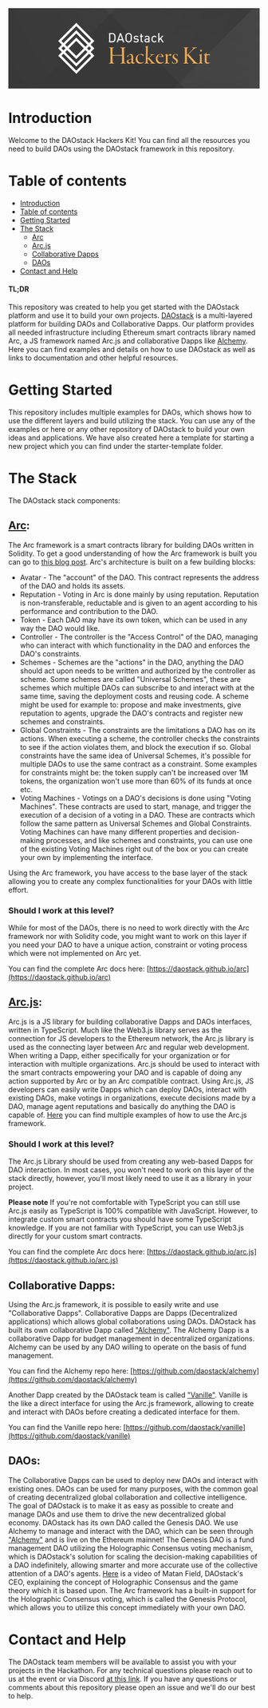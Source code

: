 <img src="./daostack-hk.png">

# Introduction

Welcome to the DAOstack Hackers Kit! You can find all the resources you need to build DAOs using the DAOstack framework in this repository.

# Table of contents

<!--ts-->

- [Introduction](#introduction)
- [Table of contents](#table-of-contents)
- [Getting Started](#getting-started)
- [The Stack](#the-stack)
  - [Arc](#arc)
  - [Arc.js](#arcjs)
  - [Collaborative Dapps](#collaborative-dapps)
  - [DAOs](#daos)
- [Contact and Help](#contact-and-help)
  <!--te-->

#### TL;DR

This repository was created to help you get started with the DAOstack platform and use it to build your own projects.
[DAOstack](https://daostack.io) is a multi-layered platform for building DAOs and Collaborative Dapps.
Our platform provides all needed infrastructure including Ethereum smart contracts library named Arc, a JS framework named Arc.js and collaborative Dapps like [Alchemy](https://alchemy.daostack.io/).
Here you can find examples and details on how to use DAOstack as well as links to documentation and other helpful resources.

# Getting Started

This repository includes multiple examples for DAOs, which shows how to use the different layers and build utilizing the stack. You can use any of the examples or here or any other repository of DAOstack to build your own ideas and applications. We have also created here a template for starting a new project which you can find under the starter-template folder.

# The Stack

The DAOstack stack components:

## [Arc](https://github.com/daostack/arc):

The Arc framework is a smart contracts library for building DAOs written in Solidity. To get a good understanding of how the Arc framework is built you can go to [this blog post](https://medium.com/daostack/the-arc-platform-2353229a32fc).
Arc's architecture is built on a few building blocks:

- Avatar - The "account" of the DAO. This contract represents the address of the DAO and holds its assets.
- Reputation - Voting in Arc is done mainly by using reputation. Reputation is non-transferable, reductable and is given to an agent according to his performance and contribution to the DAO.
- Token - Each DAO may have its own token, which can be used in any way the DAO would like.
- Controller - The controller is the "Access Control" of the DAO, managing who can interact with which functionality in the DAO and enforces the DAO's constraints.
- Schemes - Schemes are the "actions" in the DAO, anything the DAO should act upon needs to be written and authorized by the controller as scheme. Some schemes are called "Universal Schemes", these are schemes which multiple DAOs can subscribe to and interact with at the same time, saving the deployment costs and reusing code. A scheme might be used for example to: propose and make investments, give reputation to agents, upgrade the DAO's contracts and register new schemes and constraints.
- Global Constraints - The constraints are the limitations a DAO has on its actions. When executing a scheme, the controller checks the constraints to see if the action violates them, and block the execution if so. Global constraints have the same idea of Universal Schemes, it's possible for multiple DAOs to use the same contract as a constraint. Some examples for constraints might be: the token supply can't be increased over 1M tokens, the organization won't use more than 60% of its funds at once etc.
- Voting Machines - Votings on a DAO's decisions is done using "Voting Machines". These contracts are used to start, manage, and trigger the execution of a decision of a voting in a DAO. These are contracts which follow the same pattern as Universal Schemes and Global Constraints. Voting Machines can have many different properties and decision-making processes, and like schemes and constraints, you can use one of the existing Voting Machines right out of the box or you can create your own by implementing the interface.

Using the Arc framework, you have access to the base layer of the stack allowing you to create any complex functionalities for your DAOs with little effort.

### Should I work at this level?

While for most of the DAOs, there is no need to work directly with the Arc framework nor with Solidity code, you might want to work on this layer if you need your DAO to have a unique action, constraint or voting process which were not implemented on Arc yet.

You can find the complete Arc docs here: [https://daostack.github.io/arc](https://daostack.github.io/arc)

## [Arc.js](https://github.com/daostack/arc.js):

Arc.js is a JS library for building collaborative Dapps and DAOs interfaces, written in TypeScript. Much like the Web3.js library serves as the connection for JS developers to the Ethereum network, the Arc.js library is used as the connecting layer between Arc and regular web development. When writing a Dapp, either specifically for your organization or for interaction with multiple organizations. Arc.js should be used to interact with the smart contracts empowering your DAO and is capable of doing any action supported by Arc or by an Arc compatible contract. Using Arc.js, JS developers can easily write Dapps which can deploy DAOs, interact with existing DAOs, make votings in organizations, execute decisions made by a DAO, manage agent reputations and basically do anything the DAO is capable of.
[Here](https://github.com/dkent600/arc.js-scripts) you can find multiple examples of how to use the Arc.js framework.

### Should I work at this level?

The Arc.js Library should be used from creating any web-based Dapps for DAO interaction. In most cases, you won't need to work on this layer of the stack directly, however, you'll most likely need to use it as a library in your project.

**Please note** If you're not comfortable with TypeScript you can still use Arc.js easily as TypeScript is 100% compatible with JavaScript. However, to integrate custom smart contracts you should have some TypeScript knowledge. If you are not familiar with TypeScript, you can use Web3.js directly for your custom smart contracts.

You can find the complete Arc docs here: [https://daostack.github.io/arc.js](https://daostack.github.io/arc.js)

## Collaborative Dapps:

Using the Arc.js framework, it is possible to easily write and use "Collaborative Dapps".
Collaborative Dapps are Dapps (Decentralized applications) which allows global collaborations using DAOs.
DAOstack has built its own collaborative Dapp called ["Alchemy"](https://alchemy.daostack.io/). The Alchemy Dapp is a collaborative Dapp for budget management in decentralized organizations. Alchemy can be used by any DAO willing to operate on the basis of fund management.

You can find the Alchemy repo here: [https://github.com/daostack/alchemy](https://github.com/daostack/alchemy)

Another Dapp created by the DAOstack team is called ["Vanille"](http://daostack.azurewebsites.net). Vanille is the like a direct interface for using the Arc.js framework, allowing to create and interact with DAOs before creating a dedicated interface for them.

You can find the Vanille repo here: [https://github.com/daostack/vanille](https://github.com/daostack/vanille)

## DAOs:

The Collaborative Dapps can be used to deploy new DAOs and interact with existing ones. DAOs can be used for many purposes, with the common goal of creating decentralized global collaboration and collective intelligence. The goal of DAOstack is to make it as easy as possible to create and manage DAOs and use them to drive the new decentralized global economy.
DAOstack has its own DAO called the Genesis DAO. We use Alchemy to manage and interact with the DAO, which can be seen through ["Alchemy"](https://alchemy.daostack.io/) and is live on the Ethereum mainnet! The Genesis DAO is a fund management DAO utilizing the Holographic Consensus voting mechanism, which is DAOstack's solution for scaling the decision-making capabilities of a DAO indefinitely, allowing smarter and more accurate use of the collective attention of a DAO's agents. [Here](https://www.youtube.com/watch?v=1De0MoStSkY) is a video of Matan Field, DAOstack's CEO, explaining the concept of Holographic Consensus and the game theory which it is based upon.
The Arc framework has a built-in support for the Holographic Consensus voting, which is called the Genesis Protocol, which allows you to utilize this concept immediately with your own DAO.

# Contact and Help

The DAOstack team members will be available to assist you with your projects in the Hackathon.
For any technical questions please reach out to us at the event or via Discord [at this link](https://discord.gg/WCYEvGA).
If you have any questions or comments about this repository please open an issue and we'll do our best to help.
